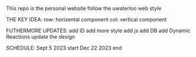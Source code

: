 This repo is the personal website follow the uwaterloo web style

THE KEY IDEA:
row: horizental component
col: vertical component

FUTHERMORE UPDATES:
add ID
add more style
add js
add DB
add Dynamic Reactions
update the design

SCHEDULE:
Sept 5 2023 start
Dec 22 2023 end